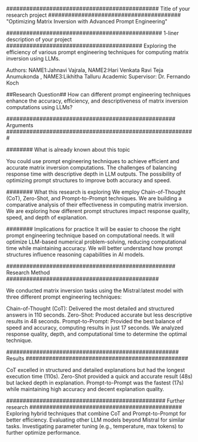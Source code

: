 ##############################################   Title of your research project   ########################################
"Optimizing Matrix Inversion with Advanced Prompt Engineering"

###############################################  1-liner description of your project  #########################################
Exploring the efficiency of various prompt engineering techniques for computing matrix inversion using LLMs.

Authors: NAME1:Jahnavi Vajrala, NAME2:Hari Venkata Ravi Teja Anumukonda , NAME3:Likhitha Talluru
Academic Supervisor: Dr. Fernando Koch

##Research Question##
How can different prompt engineering techniques enhance the accuracy, efficiency, and descriptiveness of matrix inversion computations using LLMs?

################################################### Arguments #########################################################

########    What is already known about this topic

You could use prompt engineering techniques to achieve efficient and accurate matrix inversion computations.
The challenges of balancing response time with descriptive depth in LLM outputs.
The possibility of optimizing prompt structures to improve both accuracy and speed.

########    What this research is exploring
We employ Chain-of-Thought (CoT), Zero-Shot, and Prompt-to-Prompt techniques.
We are building a comparative analysis of their effectiveness in computing matrix inversion.
We are exploring how different prompt structures impact response quality, speed, and depth of explanation.

########    Implications for practice
It will be easier to choose the right prompt engineering technique based on computational needs.
It will optimize LLM-based numerical problem-solving, reducing computational time while maintaining accuracy.
We will better understand how prompt structures influence reasoning capabilities in AI models.


################################################### Research Method ##############################################

We conducted matrix inversion tasks using the Mistral:latest model with three different prompt engineering techniques:

Chain-of-Thought (CoT): Delivered the most detailed and structured answers in 110 seconds.
Zero-Shot: Produced accurate but less descriptive results in 48 seconds.
Prompt-to-Prompt: Provided the best balance of speed and accuracy, computing results in just 17 seconds.
We analyzed response quality, depth, and computational time to determine the optimal technique.

####################################################  Results  #################################################

CoT excelled in structured and detailed explanations but had the longest execution time (110s).
Zero-Shot provided a quick and accurate result (48s) but lacked depth in explanation.
Prompt-to-Prompt was the fastest (17s) while maintaining high accuracy and decent explanation quality.


################################################  Further research  ##############################################
Exploring hybrid techniques that combine CoT and Prompt-to-Prompt for better efficiency.
Evaluating other LLM models beyond Mistral for similar tasks.
Investigating parameter tuning (e.g., temperature, max tokens) to further optimize performance.